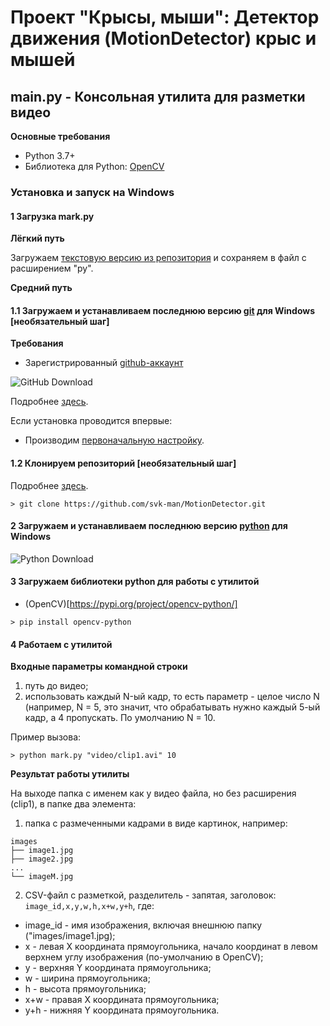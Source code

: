 # Проект "Крысы, мыши": Детектор движения (MotionDetector) крыс и мышей

## main.py - Консольная утилита для разметки видео

**Основные требования**

* Python 3.7+
* Библиотека для Python: [OpenCV](https://github.com/skvark/opencv-python)

### Установка и запуск на Windows ###

#### 1 Загрузка mark.py ####

**Лёгкий путь**

Загружаем [текстовую версию из репозитория](https://raw.githubusercontent.com/svk-man/MotionDetector/master/mark.py) и сохраняем в файл с расширением "py".

**Средний путь**

#### 1.1 Загружаем и устанавливаем последнюю версию [git](https://git-scm.com/download/) для Windows [необязательный шаг] ####

**Требования**

* Зарегистрированный [github-аккаунт](https://github.com)

![GitHub Download](/images/readme/git.png)

Подробнее [здесь](https://git-scm.com/book/ru/v2/%D0%92%D0%B2%D0%B5%D0%B4%D0%B5%D0%BD%D0%B8%D0%B5-%D0%A3%D1%81%D1%82%D0%B0%D0%BD%D0%BE%D0%B2%D0%BA%D0%B0-Git).

Если установка проводится впервые:

* Производим [первоначальную настройку](https://git-scm.com/book/ru/v2/%D0%92%D0%B2%D0%B5%D0%B4%D0%B5%D0%BD%D0%B8%D0%B5-%D0%9F%D0%B5%D1%80%D0%B2%D0%BE%D0%BD%D0%B0%D1%87%D0%B0%D0%BB%D1%8C%D0%BD%D0%B0%D1%8F-%D0%BD%D0%B0%D1%81%D1%82%D1%80%D0%BE%D0%B9%D0%BA%D0%B0-Git).

#### 1.2 Клонируем репозиторий [необязательный шаг] ####

Подробнее [здесь](https://git-scm.com/book/ru/v2/%D0%9E%D1%81%D0%BD%D0%BE%D0%B2%D1%8B-Git-%D0%A1%D0%BE%D0%B7%D0%B4%D0%B0%D0%BD%D0%B8%D0%B5-Git-%D1%80%D0%B5%D0%BF%D0%BE%D0%B7%D0%B8%D1%82%D0%BE%D1%80%D0%B8%D1%8F).

```
> git clone https://github.com/svk-man/MotionDetector.git
```

#### 2 Загружаем и устанавливаем последнюю версию [python](https://www.python.org/downloads/) для Windows ####

![Python Download](/images/readme/python.png)

#### 3 Загружаем библиотеки python для работы с утилитой ####

 * (OpenCV)[https://pypi.org/project/opencv-python/]
```
> pip install opencv-python
```

#### 4 Работаем с утилитой ####

**Входные параметры командной строки**

1. путь до видео;
2. использовать каждый N-ый кадр, то есть параметр - целое число N (например, N = 5, это значит, что обрабатывать нужно каждый 5-ый кадр, а 4 пропускать. По умолчанию N = 10.

Пример вызова:

```
> python mark.py "video/clip1.avi" 10
```

**Результат работы утилиты**

На выходе папка с именем как у видео файла, но без расширения (clip1), в папке два элемента:

1. папка с размеченными кадрами в виде картинок, например:

```
images
├── image1.jpg
├── image2.jpg
...
└── imageM.jpg
```


2. CSV-файл с разметкой, разделитель - запятая, заголовок: ```image_id,x,y,w,h,x+w,y+h```, где:

* image_id - имя изображения, включая внешнюю папку ("images/image1.jpg);
* x - левая X координата прямоугольника, начало координат в левом верхнем углу изображения (по-умолчанию в OpenCV);
* y - верхняя Y координата прямоугольника;
* w - ширина прямоугольника;
* h - высота прямоугольника;
* x+w - правая X координата прямоугольника;
* y+h - нижняя Y координата прямоугольника.

